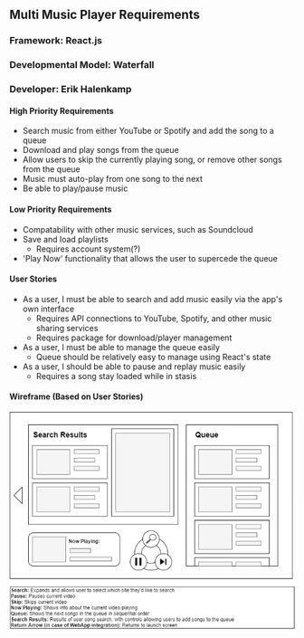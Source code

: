 ## Multi Music Player Requirements

### Framework: React.js
### Developmental Model: Waterfall
### Developer: Erik Halenkamp

#### High Priority Requirements

- Search music from either YouTube or Spotify and add the song to a queue
- Download and play songs from the queue
- Allow users to skip the currently playing song, or remove other songs from the queue
- Music must auto-play from one song to the next
- Be able to play/pause music

#### Low Priority Requirements

- Compatability with other music services, such as Soundcloud
- Save and load playlists
    - Requires account system(?)
- 'Play Now' functionality that allows the user to supercede the queue

#### User Stories

- As a user, I must be able to search and add music easily via the app's own interface
    - Requires API connections to YouTube, Spotify, and other music sharing services
    - Requires package for download/player management
- As a user, I must be able to manage the queue easily
    - Queue should be relatively easy to manage using React's state
- As a user, I should be able to pause and replay music easily
    - Requires a song stay loaded while in stasis

#### Wireframe (Based on User Stories)

![App Wireframe](wireframe.png)